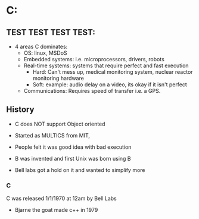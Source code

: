 # C:

## TEST TEST TEST TEST:

- 4 areas C dominates:
  - OS: linux, MSDoS
  - Embedded systems: i.e. microprocessors, drivers, robots
  - Real-time systems: systems that require perfect and fast execution
    - Hard: Can't mess up, medical monitoring system, nuclear reactor monitoring hardware
    - Soft: example: audio delay on a video, its okay if it isn't perfect 
  - Communications: Requires speed of transfer i.e. a GPS.

## History

- C does NOT support Object oriented

- Started as MULTICS from MIT,
- People felt it was good idea with bad execution
- B was invented and first Unix was born using B

- Bell labs got a hold on it and wanted to simplify more

### C

C was released 1/1/1970 at 12am by Bell Labs

- Bjarne the goat made c++ in 1979

